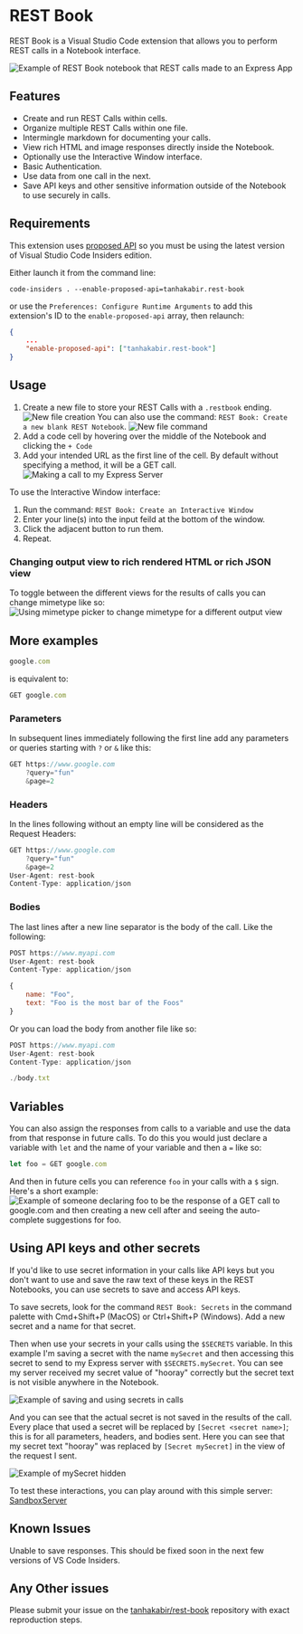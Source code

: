 # REST Book

REST Book is a Visual Studio Code extension that allows you to perform REST calls in a Notebook interface.

![Example of REST Book notebook that REST calls made to an Express App](docs/images/express-app.png)

## Features

- Create and run REST Calls within cells.
- Organize multiple REST Calls within one file.
- Intermingle markdown for documenting your calls.
- View rich HTML and image responses directly inside the Notebook.
- Optionally use the Interactive Window interface.
- Basic Authentication.
- Use data from one call in the next.
- Save API keys and other sensitive information outside of the Notebook to use securely in calls.

## Requirements

This extension uses [proposed API](https://code.visualstudio.com/api/advanced-topics/using-proposed-api#sharing-extensions-using-the-proposed-api) so you must be using the latest version of Visual Studio Code Insiders edition.

Either launch it from the command line:
```
code-insiders . --enable-proposed-api=tanhakabir.rest-book
```

or use the `Preferences: Configure Runtime Arguments` to add this extension's ID to the `enable-proposed-api` array, then relaunch:
```json
{
    ...
    "enable-proposed-api": ["tanhakabir.rest-book"]
}
```

## Usage

1. Create a new file to store your REST Calls with a `.restbook` ending.
![New file creation](docs/images/new-file.gif)
You can also use the command: `REST Book: Create a new blank REST Notebook`.
![New file command](docs/images/new-file-command.gif)
1. Add a code cell by hovering over the middle of the Notebook and clicking the `+ Code`
1. Add your intended URL as the first line of the cell. By default without specifying a method, it will be a GET call.
![Making a call to my Express Server](docs/images/make-call.gif)

To use the Interactive Window interface:
1. Run the command: `REST Book: Create an Interactive Window`
1. Enter your line(s) into the input feild at the bottom of the window.
1. Click the adjacent button to run them.
1. Repeat.

### Changing output view to rich rendered HTML or rich JSON view

To toggle between the different views for the results of calls you can change mimetype like so:
![Using mimetype picker to change mimetype for a different output view](docs/images/change-mimetype.gif)

## More examples

```javascript
google.com
```

is equivalent to:

```javascript
GET google.com
```

### Parameters

In subsequent lines immediately following the first line add any parameters or queries starting with `?` or `&` like this:

```javascript
GET https://www.google.com
    ?query="fun"
    &page=2
```

### Headers

In the lines following without an empty line will be considered as the Request Headers:

```javascript
GET https://www.google.com
    ?query="fun"
    &page=2
User-Agent: rest-book
Content-Type: application/json 
```

### Bodies

The last lines after a new line separator is the body of the call. Like the following:

```javascript
POST https://www.myapi.com
User-Agent: rest-book
Content-Type: application/json 

{
    name: "Foo",
    text: "Foo is the most bar of the Foos" 
}
```

Or you can load the body from another file like so:

```javascript
POST https://www.myapi.com
User-Agent: rest-book
Content-Type: application/json 

./body.txt
```

## Variables

You can also assign the responses from calls to a variable and use the data from that response in future calls. To do this you would just declare a variable with `let` and the name of your variable and then a `=` like so:

```javascript
let foo = GET google.com
```

And then in future cells you can reference `foo` in your calls with a `$` sign. Here's a short example:
![Example of someone declaring foo to be the response of a GET call to google.com and then creating a new cell after and seeing the auto-complete suggestions for foo.](docs/images/cross-cell-variable.gif)

## Using API keys and other secrets

If you'd like to use secret information in your calls like API keys but you don't want to use and save the raw text of these keys in the REST Notebooks, you can use secrets to save and access API keys.

To save secrets, look for the command `REST Book: Secrets` in the command palette with Cmd+Shift+P (MacOS) or Ctrl+Shift+P (Windows). Add a new secret and a name for that secret.

Then when use your secrets in your calls using the `$SECRETS` variable. In this example I'm saving a secret with the name `mySecret` and then accessing this secret to send to my Express server with `$SECRETS.mySecret`. You can see my server received my secret value of "hooray" correctly but the secret text is not visible anywhere in the Notebook.

![Example of saving and using secrets in calls](docs/images/secrets.gif)

And you can see that the actual secret is not saved in the results of the call. Every place that used a secret will be replaced by `[Secret <secret name>]`; this is for all parameters, headers, and bodies sent. Here you can see that my secret text "hooray" was replaced by `[Secret mySecret]` in the view of the request I sent.

![Example of mySecret hidden](docs/images/secret-hidden.gif)

To test these interactions, you can play around with this simple server: [SandboxServer](https://github.com/tanhakabir/SandboxServer)

## Known Issues

Unable to save responses. This should be fixed soon in the next few versions of VS Code Insiders.

## Any Other issues

Please submit your issue on the [tanhakabir/rest-book](https://github.com/tanhakabir/rest-book) repository with exact reproduction steps.
